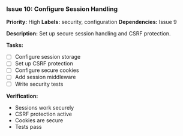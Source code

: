 ### Issue 10: Configure Session Handling

**Priority:** High
**Labels:** security, configuration
**Dependencies:** Issue 9

**Description:**
Set up secure session handling and CSRF protection.

**Tasks:**

- [ ] Configure session storage
- [ ] Set up CSRF protection
- [ ] Configure secure cookies
- [ ] Add session middleware
- [ ] Write security tests

**Verification:**

- Sessions work securely
- CSRF protection active
- Cookies are secure
- Tests pass
